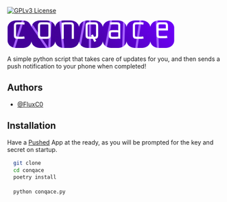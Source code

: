 



[![GPLv3 License](https://img.shields.io/badge/License-GPL%20v3-yellow.svg)](https://opensource.org/licenses/)


![Conqace](./conqase.png)

A simple python script that takes care of updates for you, and then sends a push notification to your phone when completed!


## Authors

- [@FluxC0](https://www.github.com/FluxC0)


## Installation

Have a [Pushed](https://pushed.co) App at the ready, as you will be prompted for the key and secret on startup.

```bash
  git clone 
  cd conqace
  poetry install
  
  python conqace.py
```
    
